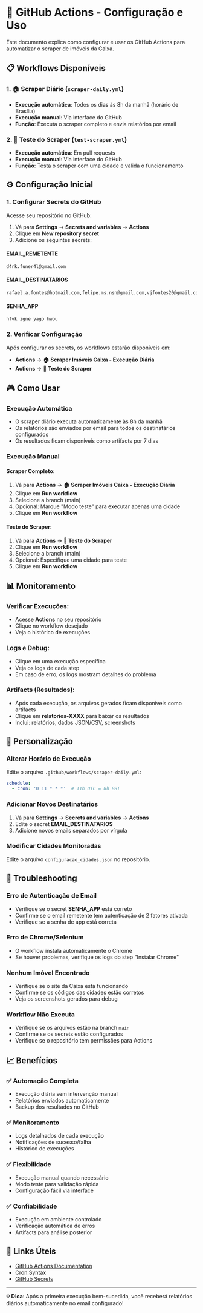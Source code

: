 # 🚀 GitHub Actions - Configuração e Uso

Este documento explica como configurar e usar os GitHub Actions para automatizar o scraper de imóveis da Caixa.

## 📋 Workflows Disponíveis

### 1. 🏠 **Scraper Diário** (`scraper-daily.yml`)
- **Execução automática**: Todos os dias às 8h da manhã (horário de Brasília)
- **Execução manual**: Via interface do GitHub
- **Função**: Executa o scraper completo e envia relatórios por email

### 2. 🧪 **Teste do Scraper** (`test-scraper.yml`)
- **Execução automática**: Em pull requests
- **Execução manual**: Via interface do GitHub
- **Função**: Testa o scraper com uma cidade e valida o funcionamento

## ⚙️ Configuração Inicial

### 1. **Configurar Secrets do GitHub**

Acesse seu repositório no GitHub:
1. Vá para **Settings** → **Secrets and variables** → **Actions**
2. Clique em **New repository secret**
3. Adicione os seguintes secrets:

#### **EMAIL_REMETENTE**
```
d4rk.funer4l@gmail.com
```

#### **EMAIL_DESTINATARIOS**
```
rafael.a.fontes@hotmail.com,felipe.ms.nsn@gmail.com,vjfontes20@gmail.com
```

#### **SENHA_APP**
```
hfvk igne yago hwou
```

### 2. **Verificar Configuração**

Após configurar os secrets, os workflows estarão disponíveis em:
- **Actions** → **🏠 Scraper Imóveis Caixa - Execução Diária**
- **Actions** → **🧪 Teste do Scraper**

## 🎮 Como Usar

### **Execução Automática**
- O scraper diário executa automaticamente às 8h da manhã
- Os relatórios são enviados por email para todos os destinatários configurados
- Os resultados ficam disponíveis como artifacts por 7 dias

### **Execução Manual**

#### **Scraper Completo:**
1. Vá para **Actions** → **🏠 Scraper Imóveis Caixa - Execução Diária**
2. Clique em **Run workflow**
3. Selecione a branch (main)
4. Opcional: Marque "Modo teste" para executar apenas uma cidade
5. Clique em **Run workflow**

#### **Teste do Scraper:**
1. Vá para **Actions** → **🧪 Teste do Scraper**
2. Clique em **Run workflow**
3. Selecione a branch (main)
4. Opcional: Especifique uma cidade para teste
5. Clique em **Run workflow**

## 📊 Monitoramento

### **Verificar Execuções:**
- Acesse **Actions** no seu repositório
- Clique no workflow desejado
- Veja o histórico de execuções

### **Logs e Debug:**
- Clique em uma execução específica
- Veja os logs de cada step
- Em caso de erro, os logs mostram detalhes do problema

### **Artifacts (Resultados):**
- Após cada execução, os arquivos gerados ficam disponíveis como artifacts
- Clique em **relatorios-XXXX** para baixar os resultados
- Inclui: relatórios, dados JSON/CSV, screenshots

## 🔧 Personalização

### **Alterar Horário de Execução**
Edite o arquivo `.github/workflows/scraper-daily.yml`:
```yaml
schedule:
  - cron: '0 11 * * *'  # 11h UTC = 8h BRT
```

### **Adicionar Novos Destinatários**
1. Vá para **Settings** → **Secrets and variables** → **Actions**
2. Edite o secret **EMAIL_DESTINATARIOS**
3. Adicione novos emails separados por vírgula

### **Modificar Cidades Monitoradas**
Edite o arquivo `configuracao_cidades.json` no repositório.

## 🚨 Troubleshooting

### **Erro de Autenticação de Email**
- Verifique se o secret **SENHA_APP** está correto
- Confirme se o email remetente tem autenticação de 2 fatores ativada
- Verifique se a senha de app está correta

### **Erro de Chrome/Selenium**
- O workflow instala automaticamente o Chrome
- Se houver problemas, verifique os logs do step "Instalar Chrome"

### **Nenhum Imóvel Encontrado**
- Verifique se o site da Caixa está funcionando
- Confirme se os códigos das cidades estão corretos
- Veja os screenshots gerados para debug

### **Workflow Não Executa**
- Verifique se os arquivos estão na branch `main`
- Confirme se os secrets estão configurados
- Verifique se o repositório tem permissões para Actions

## 📈 Benefícios

### **✅ Automação Completa**
- Execução diária sem intervenção manual
- Relatórios enviados automaticamente
- Backup dos resultados no GitHub

### **✅ Monitoramento**
- Logs detalhados de cada execução
- Notificações de sucesso/falha
- Histórico de execuções

### **✅ Flexibilidade**
- Execução manual quando necessário
- Modo teste para validação rápida
- Configuração fácil via interface

### **✅ Confiabilidade**
- Execução em ambiente controlado
- Verificação automática de erros
- Artifacts para análise posterior

## 🔗 Links Úteis

- [GitHub Actions Documentation](https://docs.github.com/en/actions)
- [Cron Syntax](https://crontab.guru/)
- [GitHub Secrets](https://docs.github.com/en/actions/security-guides/encrypted-secrets)

---

**💡 Dica**: Após a primeira execução bem-sucedida, você receberá relatórios diários automaticamente no email configurado! 